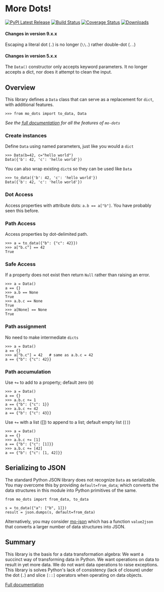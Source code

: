 
# More Dots!

[![PyPI Latest Release](https://img.shields.io/pypi/v/mo-dots.svg)](https://pypi.org/project/mo-dots/)
[![Build Status](https://app.travis-ci.com/klahnakoski/mo-dots.svg?branch=master)](https://travis-ci.com/github/klahnakoski/mo-dots)
 [![Coverage Status](https://coveralls.io/repos/github/klahnakoski/mo-dots/badge.svg?branch=dev)](https://coveralls.io/github/klahnakoski/mo-dots?branch=dev)
[![Downloads](https://pepy.tech/badge/mo-dots)](https://pepy.tech/project/mo-dots)

#### Changes in version 9.x.x

Escaping a literal dot (`.`) is no longer (`\\.`) rather double-dot (`..`)

#### Changes in version 5.x.x

The `Data()` constructor only accepts keyword parameters. It no longer accepts a dict, nor does it attempt to clean the input. 
  

## Overview

This library defines a `Data` class that can serve as a replacement for `dict`, with additional features. 

    >>> from mo_dots import to_data, Data

*See the [full documentation](https://github.com/klahnakoski/mo-dots/tree/dev/docs) for all the features of `mo-dots`*

### Create instances

Define `Data` using named parameters, just like you would a `dict`

    >>> Data(b=42, c="hello world")
    Data({'b': 42, 'c': 'hello world'})

You can also wrap existing `dict`s so they can be used like `Data`

    >>> to_data({'b': 42, 'c': 'hello world'})
    Data({'b': 42, 'c': 'hello world'})

### Dot Access

Access properties with attribute dots: `a.b == a["b"]`. You have probably seen this before.

### Path Access

Access properties by dot-delimited path.

	>>> a = to_data({"b": {"c": 42}})
	>>> a["b.c"] == 42
	True

### Safe Access

If a property does not exist then return `Null` rather than raising an error.

	>>> a = Data()
	a == {}
	>>> a.b == None
	True
	>>> a.b.c == None
	True
	>>> a[None] == None
	True

### Path assignment

No need to make intermediate `dicts`

    >>> a = Data()
    a == {}
    >>> a["b.c"] = 42   # same as a.b.c = 42
    a == {"b": {"c": 42}}

### Path accumulation

Use `+=` to add to a property; default zero (`0`)

    >>> a = Data()
    a == {}
    >>> a.b.c += 1
    a == {"b": {"c": 1}}
    >>> a.b.c += 42
    a == {"b": {"c": 43}}

Use `+=` with a list ([]) to append to a list; default empty list (`[]`)

    >>> a = Data()
    a == {}
    >>> a.b.c += [1]
    a == {"b": {"c": [1]}}
    >>> a.b.c += [42]
    a == {"b": {"c": [1, 42]}}

## Serializing to JSON

The standard Python JSON library does not recognize `Data` as serializable.  You may overcome this by providing `default=from_data`; which converts the data structures in this module into Python primitives of the same. 

    from mo_dots import from_data, to_data
    
    s = to_data({"a": ["b", 1]})
    result = json.dumps(s, default=from_data)  

Alternatively, you may consider [mo-json](https://pypi.org/project/mo-json/) which has a function `value2json` that converts a larger number of data structures into JSON.


## Summary

This library is the basis for a data transformation algebra: We want a succinct way of transforming data in Python. We want operations on data to result in yet more data. We do not want data operations to raise exceptions. This library is solves Python's lack of consistency (lack of closure) under the dot (`.`) and slice `[::]` operators when operating on data objects. 

[Full documentation](https://github.com/klahnakoski/mo-dots/tree/dev/docs)
